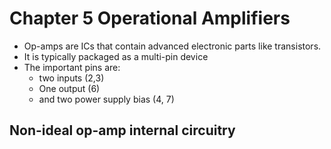 # Chapter 5 Operational Amplifiers
- Op-amps are ICs that contain advanced electronic parts like transistors.
- It is typically packaged as a multi-pin device
- The important pins are: 
	- two inputs (2,3)
	- One output (6)
	- and two power supply bias (4, 7)
## Non-ideal op-amp internal circuitry
